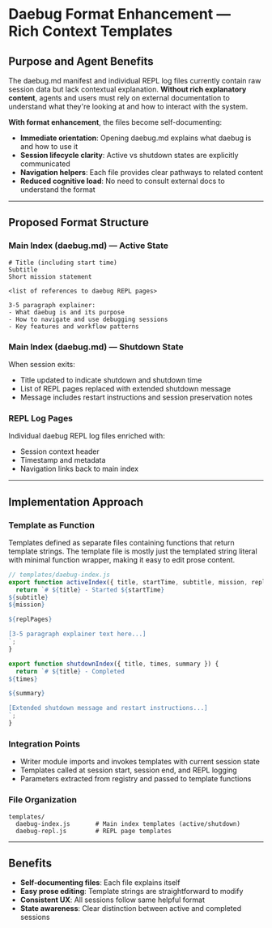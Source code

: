 # Daebug Format Enhancement — Rich Context Templates

## Purpose and Agent Benefits

The daebug.md manifest and individual REPL log files currently contain raw session data but lack contextual explanation. **Without rich explanatory content**, agents and users must rely on external documentation to understand what they're looking at and how to interact with the system.

**With format enhancement**, the files become self-documenting:
- **Immediate orientation**: Opening daebug.md explains what daebug is and how to use it
- **Session lifecycle clarity**: Active vs shutdown states are explicitly communicated
- **Navigation helpers**: Each file provides clear pathways to related content
- **Reduced cognitive load**: No need to consult external docs to understand the format

---

## Proposed Format Structure

### Main Index (daebug.md) — Active State

```
# Title (including start time)
Subtitle
Short mission statement

<list of references to daebug REPL pages>

3-5 paragraph explainer:
- What daebug is and its purpose
- How to navigate and use debugging sessions
- Key features and workflow patterns
```

### Main Index (daebug.md) — Shutdown State

When session exits:
- Title updated to indicate shutdown and shutdown time
- List of REPL pages replaced with extended shutdown message
- Message includes restart instructions and session preservation notes

### REPL Log Pages

Individual daebug REPL log files enriched with:
- Session context header
- Timestamp and metadata
- Navigation links back to main index

---

## Implementation Approach

### Template as Function

Templates defined as separate files containing functions that return template strings. The template file is mostly just the templated string literal with minimal function wrapper, making it easy to edit prose content.

```javascript
// templates/daebug-index.js
export function activeIndex({ title, startTime, subtitle, mission, replPages }) {
  return `# ${title} - Started ${startTime}
${subtitle}
${mission}

${replPages}

[3-5 paragraph explainer text here...]
`;
}

export function shutdownIndex({ title, times, summary }) {
  return `# ${title} - Completed
${times}

${summary}

[Extended shutdown message and restart instructions...]
`;
}
```

### Integration Points

- Writer module imports and invokes templates with current session state
- Templates called at session start, session end, and REPL logging
- Parameters extracted from registry and passed to template functions

### File Organization

```
templates/
  daebug-index.js       # Main index templates (active/shutdown)
  daebug-repl.js        # REPL page templates
```

---

## Benefits

- **Self-documenting files**: Each file explains itself
- **Easy prose editing**: Template strings are straightforward to modify
- **Consistent UX**: All sessions follow same helpful format
- **State awareness**: Clear distinction between active and completed sessions
